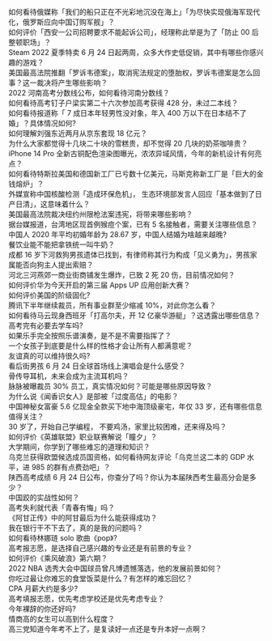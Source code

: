 如何看待俄媒称「我们的船只正在不光彩地沉没在海上」「为尽快实现俄海军现代化，俄罗斯应向中国订购军舰」？  
如何评价「西安一公司招聘要求不能起诉公司」，经理称此举是为了「防止 00 后整顿职场」？  
Steam 2022 夏季特卖 6 月 24 日起两周，众多大作史低促销，其中有哪些你感兴趣的游戏？  
美国最高法院推翻「罗诉韦德案」，取消宪法规定的堕胎权，罗诉韦德案是怎么回事？这一裁决将产生哪些影响？  
2022 河南高考分数线公布，如何看待河南分数线？  
如何看待高考钉子户梁实第二十六次参加高考获得 428 分，未过二本线？  
如何看待报道称「 7 成日本年轻男性没对象，年入 400 万以下在日本结不了婚」？具体情况如何?  
如何理解刘强东近两月从京东套现 18 亿元？  
为什么大家都觉得十几块二十块的雪糕贵，却不觉得 20 几块的奶茶咖啡贵？  
iPhone 14 Pro 全新古铜配色渲染图曝光，浓浓异域风情，今年的新机设计有何亮点？  
如何看待特斯拉美国和德国新工厂已亏数十亿美元，马斯克称新工厂是「巨大的金钱熔炉」？  
外媒宣称中国核酸检测「造成环保危机」， 生态环境部发言人回应「基本做到了日产日清」，这意味着什么？  
美国最高法院裁决纽约州限枪法案违宪，将带来哪些影响？  
据台媒报道，台湾地区现首例猴痘个案，已有 5 名接触者，需要关注哪些信息？  
中国人 2020 年平均初婚年龄为 28.67 岁，中国人结婚为啥越来越晚?  
餐饮业能不能把拿铁统一叫牛奶？  
成都  16 岁下河救狗男孩遗体已找到，有律师称其行为构成「见义勇为」，男孩家属能否向狗主人提出索赔？  
河北三河燕郊一商业街商铺发生爆炸，已致 2 死 20 伤，目前情况如何？  
如何评价华为今天开启的第三届 Apps UP 应用创新大赛？  
如何评价美国的阶级固化?  
腾讯下半年继续裁员，所有事业群至少缩减 10%，对此你怎么看？  
如何看待马云现身西班牙「打高尔夫，开 12 亿豪华游艇」？这透露出哪些信息？  
高考完有必要去学车吗?  
如果乐手完全按照乐谱演奏，是不是不需要指挥了？  
一个女孩子到底要是什么样的性格才会让所有人都满意呢？  
友谊真的可以维持很久吗?  
看后街男孩 6 月 24 日全球首场线上演唱会是什么感受？  
骨传导耳机，未来会成为主流耳机吗？  
脉脉被曝裁员 30% 员工，真实情况如何？可能是哪些原因导致？  
为什么说《闻香识女人》是部被「过度高估」的电影？  
中国神秘女富豪 5.6 亿现金全款买下地中海顶级豪宅，年仅 33 岁，还有哪些信息值得关注？  
30 岁了，开始自己学编程， 不要鸡汤，家里比较困难，还来得及吗？  
如何评价《英雄联盟》职业联赛解说「瞳夕」？  
大学期间，你学到了哪些难忘的道理和知识？  
乌克兰获得欧盟候选成员国资格，如何看待网友评论「乌克兰这二本的 GDP 水平，进 985 的群有点费劲吧」？  
陕西高考成绩 6 月 24 日公布，你查分了吗？你认为本届陕西考生最高分会是多少？  
中国跤的实战性如何？  
高考失利就代表「青春有悔」吗？  
《阿甘正传》中的阿甘最后为什么能获得成功？  
我在银行干不下去了，真的是我的问题吗？  
如何看待林娜琏 solo 歌曲《pop》?  
高考报志愿，是选择自己感兴趣的专业还是有前景的专业？  
如何评价《乘风破浪》第六期？  
2022 NBA 选秀大会中国球员曾凡博遗憾落选，他的发展前景如何？  
你吃过最让你难忘的食堂饭菜是什么？有怎样的难忘回忆？  
CPA 月薪大约是多少?  
高考填报志愿，优先考虑学校还是优先考虑专业？  
今年裸辞的你还好吗?  
情商高的女生可以高到什么程度？  
高三党知道今年考不上了，是复读好一点还是专升本好一点啊？  
